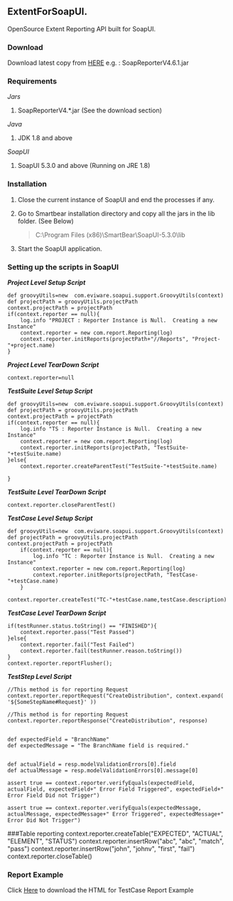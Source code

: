 ## ExtentForSoapUI.


OpenSource Extent Reporting API built for SoapUI.

### Download

Download latest copy from [HERE](https://github.com/plokeshwar-rythmos/extentForSoapUI/blob/master/jars/SoapReporterV4.6.1.jar) e.g. : SoapReporterV4.6.1.jar

### Requirements
*Jars*

1. SoapReporterV4.*.jar (See the download section)

*Java*

1. JDK 1.8 and above

*SoapUI*

1. SoapUI 5.3.0 and above (Running on JRE 1.8)


### Installation

1. Close the current instance of SoapUI and end the processes if any.
2. Go to Smartbear installation directory and copy all the jars in the lib folder. (See Below) 
	> C:\Program Files (x86)\SmartBear\SoapUI-5.3.0\lib

3. Start the SoapUI application.



### Setting up the scripts in SoapUI

***Project Level Setup Script***

    def groovyUtils=new  com.eviware.soapui.support.GroovyUtils(context)
	def projectPath = groovyUtils.projectPath
	context.projectPath = projectPath
	if(context.reporter == null){
		log.info "PROJECT : Reporter Instance is Null.  Creating a new Instance"
		context.reporter = new com.report.Reporting(log)
		context.reporter.initReports(projectPath+"//Reports", "Project-"+project.name)
	}

***Project Level TearDown Script***
	
    context.reporter=null

***TestSuite Level Setup Script***

	def groovyUtils=new  com.eviware.soapui.support.GroovyUtils(context)
	def projectPath = groovyUtils.projectPath
	context.projectPath = projectPath
    if(context.reporter == null){
        log.info "TS : Reporter Instance is Null.  Creating a new Instance"
        context.reporter = new com.report.Reporting(log)
        context.reporter.initReports(projectPath, "TestSuite-"+testSuite.name)
    }else{
        context.reporter.createParentTest("TestSuite-"+testSuite.name)
    
    } 

***TestSuite Level TearDown Script***

	context.reporter.closeParentTest()

***TestCase Level Setup Script***

	def groovyUtils=new  com.eviware.soapui.support.GroovyUtils(context)
	def projectPath = groovyUtils.projectPath
	context.projectPath = projectPath
    	if(context.reporter == null){
    	    log.info "TC : Reporter Instance is Null.  Creating a new Instance"
    	    context.reporter = new com.report.Reporting(log)
    	    context.reporter.initReports(projectPath, "TestCase-"+testCase.name)
    	}

	context.reporter.createTest("TC-"+testCase.name,testCase.description)

***TestCase Level TearDown Script***

	if(testRunner.status.toString() == "FINISHED"){
		context.reporter.pass("Test Passed")
	}else{
		context.reporter.fail("Test Failed")
		context.reporter.fail(testRunner.reason.toString())
	}
	context.reporter.reportFlusher();

***TestStep Level Script***

	//This method is for reporting Request
	context.reporter.reportRequest("CreateDistribution", context.expand( '${SomeStepName#Request}' ))
	
	//This method is for reporting Request
	context.reporter.reportResponse("CreateDistribution", response)


	def expectedField = "BranchName"
	def expectedMessage = "The BranchName field is required."


	def actualField = resp.modelValidationErrors[0].field
	def actualMessage = resp.modelValidationErrors[0].message[0]

	assert true == context.reporter.verifyEquals(expectedField, actualField, expectedField+" Error Field Triggered", expectedField+" Error Field Did not Trigger")

	assert true == context.reporter.verifyEquals(expectedMessage, actualMessage, expectedMessage+" Error Triggered", expectedMessage+" Error Did Not Trigger")

###Table reporting
context.reporter.createTable("EXPECTED", "ACTUAL", "ELEMENT", "STATUS")
context.reporter.insertRow("abc", "abc", "match", "pass")
context.reporter.insertRow("john", "johnv", "first", "fail")
context.reporter.closeTable()

### Report Example
Click [Here](https://drive.google.com/open?id=14cwUxr58GtS7OCoJcYp3H6L_9BoA_aK7 "Report Example for TestCase") to download the HTML for TestCase Report Example
